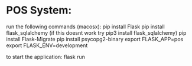 # POS System:

run the following commands (macosx):
pip install Flask
pip install flask_sqlalchemy (if this doesnt work try  pip3 install flask_sqlalchemy)
pip install Flask-Migrate
pip install psycopg2-binary
export FLASK_APP=pos
export FLASK_ENV=development

to start the application:
flask run
